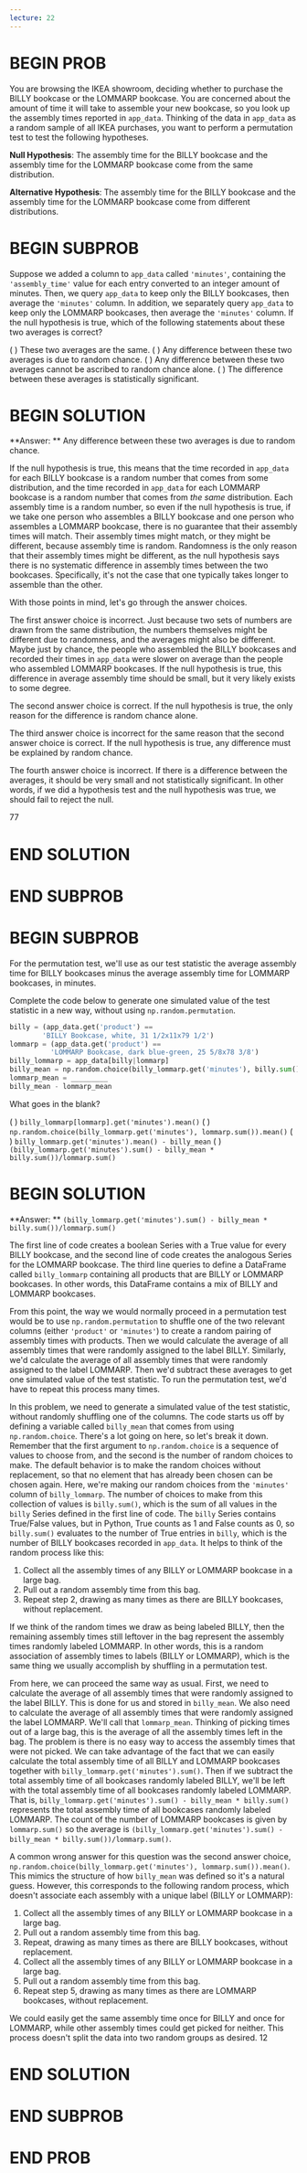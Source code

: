 ```yaml
---
lecture: 22
---
```


# BEGIN PROB

You are browsing the IKEA showroom, deciding whether to purchase the BILLY bookcase or the LOMMARP bookcase. You are concerned about the amount of time it will take to assemble your new bookcase, so you look up the assembly times reported in `app_data`. Thinking of the data in `app_data` as a random sample of all IKEA purchases, you want to perform a permutation test to test the following hypotheses.

**Null Hypothesis**: The assembly time for the BILLY bookcase and the assembly time for the LOMMARP bookcase come from the same distribution.

**Alternative Hypothesis**: The assembly time for the BILLY bookcase and the assembly time for the LOMMARP bookcase come from different distributions. 

# BEGIN SUBPROB

Suppose we added a column to `app_data` called `'minutes'`, containing the `'assembly_time'` value for each entry converted to an integer amount of minutes. 
Then, we query `app_data` to keep only the BILLY bookcases, then average the `'minutes'` column. In addition, we separately query `app_data` to keep only the LOMMARP bookcases, then average the `'minutes'` column. If the null hypothesis is true, which of the following statements about these two averages is correct?

( ) These two averages are the same.
( ) Any difference between these two averages is due to random chance.
( ) Any difference between these two averages cannot be ascribed to random chance alone.
( ) The difference between these averages is statistically significant.

# BEGIN SOLUTION

**Answer: ** Any difference between these two averages is due to random chance.

If the null hypothesis is true, this means that the time recorded in `app_data` for each BILLY bookcase is a random number that comes from some distribution, and the time recorded in `app_data` for each LOMMARP bookcase is a random number that comes from *the same* distribution. Each assembly time is a random number, so even if the null hypothesis is true, if we take one person who assembles a BILLY bookcase and one person who assembles a LOMMARP bookcase, there is no guarantee that their assembly times will match. Their assembly times might match, or they might be different, because assembly time is random. Randomness is the only reason that their assembly times might be different, as the null hypothesis says there is no systematic difference in assembly times between the two bookcases. Specifically, it's not the case that one typically takes longer to assemble than the other.

With those points in mind, let's go through the answer choices.

The first answer choice is incorrect. Just because two sets of numbers are drawn from the same distribution, the numbers themselves might be different due to randomness, and the averages might also be different. Maybe just by chance, the people who assembled the BILLY bookcases and recorded their times in `app_data` were slower on average than the people who assembled LOMMARP bookcases. If the null hypothesis is true, this difference in average assembly time should be small, but it very likely exists to some degree.

The second answer choice is correct. If the null hypothesis is true, the only reason for the difference is random chance alone.

The third answer choice is incorrect for the same reason that the second answer choice is correct. If the null hypothesis is true, any difference must be explained by random chance.

The fourth answer choice is incorrect. If there is a difference between the averages, it should be very small and not statistically significant. In other words, if we did a hypothesis test and the null hypothesis was true, we should fail to reject the null.

<average>77</average>
# END SOLUTION

# END SUBPROB

# BEGIN SUBPROB

For the permutation test, we'll use as our test statistic the average assembly time for BILLY bookcases minus the average assembly time for LOMMARP bookcases, in minutes.

Complete the code below to generate one simulated value of the test statistic in a new way, without using `np.random.permutation`.

```py
billy = (app_data.get('product') == 
        'BILLY Bookcase, white, 31 1/2x11x79 1/2')
lommarp = (app_data.get('product') == 
          'LOMMARP Bookcase, dark blue-green, 25 5/8x78 3/8')
billy_lommarp = app_data[billy|lommarp]
billy_mean = np.random.choice(billy_lommarp.get('minutes'), billy.sum()).mean()
lommarp_mean = _________
billy_mean - lommarp_mean
```

What goes in the blank?

( ) `billy_lommarp[lommarp].get('minutes').mean()`
( ) `np.random.choice(billy_lommarp.get('minutes'), lommarp.sum()).mean()`
( ) `billy_lommarp.get('minutes').mean() - billy_mean`
( ) `(billy_lommarp.get('minutes').sum() - billy_mean * billy.sum())/lommarp.sum()`

# BEGIN SOLUTION

**Answer: ** `(billy_lommarp.get('minutes').sum() - billy_mean * billy.sum())/lommarp.sum()`

The first line of code creates a boolean Series with a True value for every BILLY bookcase, and the second line of code creates the analogous Series for the LOMMARP bookcase. The third line queries to define a DataFrame called `billy_lommarp` containing all products that are BILLY or LOMMARP bookcases. In other words, this DataFrame contains a mix of BILLY and LOMMARP bookcases. 

From this point, the way we would normally proceed in a permutation test would be to use `np.random.permutation` to shuffle one of the two relevant columns (either `'product'` or `'minutes'`) to create a random pairing of assembly times with products. Then we would calculate the average of all assembly times that were randomly assigned to the label BILLY. Similarly, we'd calculate the average of all assembly times that were randomly assigned to the label LOMMARP. Then we'd subtract these averages to get one simulated value of the test statistic. To run the permutation test, we'd have to repeat this process many times.

In this problem, we need to generate a simulated value of the test statistic, without randomly shuffling one of the columns. The code starts us off by defining a variable called `billy_mean` that comes from using `np.random.choice`. There's a lot going on here, so let's break it down. Remember that the first argument to `np.random.choice` is a sequence of values to choose from, and the second is the number of random choices to make. The default behavior is to make the random choices without replacement, so that no element that has already been chosen can be chosen again. Here, we're making our random choices from the `'minutes'` column of `billy_lommarp`. The number of choices to make from this collection of values is `billy.sum()`, which is the sum of all values in the `billy` Series defined in the first line of code. The `billy` Series contains True/False values, but in Python, True counts as 1 and False counts as 0, so `billy.sum()` evaluates to the number of True entries in `billy`, which is the number of BILLY bookcases recorded in `app_data`. It helps to think of the random process like this:

1. Collect all the assembly times of any BILLY or LOMMARP bookcase in a large bag.
2. Pull out a random assembly time from this bag.
3. Repeat step 2, drawing as many times as there are BILLY bookcases, without replacement. 

If we think of the random times we draw as being labeled BILLY, then the remaining assembly times still leftover in the bag represent the assembly times randomly labeled LOMMARP. In other words, this is a random association of assembly times to labels (BILLY or LOMMARP), which is the same thing we usually accomplish by shuffling in a permutation test. 

From here, we can proceed the same way as usual. First, we need to calculate the average of all assembly times that were randomly assigned to the label BILLY. This is done for us and stored in `billy_mean`. We also need to calculate the average of all assembly times that were randomly assigned the label LOMMARP. We'll call that `lommarp_mean`. Thinking of picking times out of a large bag, this is the average of all the assembly times left in the bag. The problem is there is no easy way to access the assembly times that were not picked. We can take advantage of the fact that we can easily calculate the total assembly time of all BILLY and LOMMARP bookcases together with `billy_lommarp.get('minutes').sum()`. Then if we subtract the total assembly time of all bookcases randomly labeled BILLY, we'll be left with the total assembly time of all bookcases randomly labeled LOMMARP. That is, `billy_lommarp.get('minutes').sum() - billy_mean * billy.sum()` represents the total assembly time of all bookcases randomly labeled LOMMARP. The count of the number of LOMMARP bookcases is given by `lommarp.sum()` so the average is `(billy_lommarp.get('minutes').sum() - billy_mean * billy.sum())/lommarp.sum()`.

A common wrong answer for this question was the second answer choice, `np.random.choice(billy_lommarp.get('minutes'), lommarp.sum()).mean()`. This mimics the structure of how `billy_mean` was defined so it's a natural guess. However, this corresponds to the following random process, which doesn't associate each assembly with a unique label (BILLY or LOMMARP):

1. Collect all the assembly times of any BILLY or LOMMARP bookcase in a large bag.
2. Pull out a random assembly time from this bag.
3. Repeat, drawing as many times as there are BILLY bookcases, without replacement.
4. Collect all the assembly times of any BILLY or LOMMARP bookcase in a large bag.
5. Pull out a random assembly time from this bag.
6. Repeat step 5, drawing as many times as there are LOMMARP bookcases, without replacement.

We could easily get the same assembly time once for BILLY and once for LOMMARP, while other assembly times could get picked for neither. This process doesn't split the data into two random groups as desired.
<average>12</average>
# END SOLUTION

# END SUBPROB

# END PROB